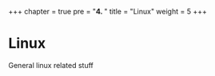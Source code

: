 +++
chapter = true
pre = "<b>4. </b>"
title = "Linux"
weight = 5
+++

### 

# Linux

General linux related stuff